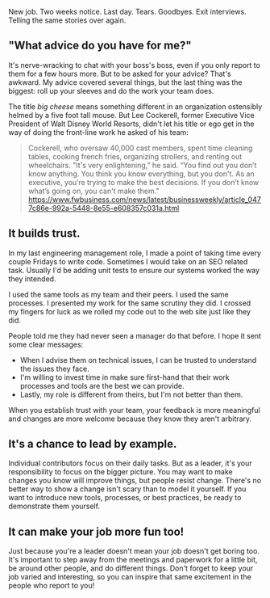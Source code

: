 New job. Two weeks notice. Last day. Tears. Goodbyes. Exit interviews. Telling the same stories over again.

## "What advice do you have for me?"

It's nerve-wracking to chat with your boss's boss, even if you only report to them for a few hours more. But to be asked for your advice? That's awkward. My advice covered several things, but the last thing was the biggest: roll up your sleeves and do the work your team does.

The title *big cheese* means something different in an organization ostensibly helmed by a five foot tall mouse. But Lee Cockerell, former Executive Vice President of Walt Disney World Resorts, didn't let his title or ego get in the way of doing the front-line work he asked of his team:

> Cockerell, who oversaw 40,000 cast members, spent time cleaning tables, cooking french fries, organizing strollers, and renting out wheelchairs.
> "It's very enlightening,” he said. “You find out you don’t know anything. You think you know everything, but you don't. As an executive, you’re trying to make the best decisions. If you don’t know what’s going on, you can't make them."
> https://www.fwbusiness.com/news/latest/businessweekly/article_0477c86e-992a-5448-8e55-e608357c031a.html

## It builds trust.

In my last engineering management role, I made a point of taking time every couple Fridays to write code. Sometimes I would take on an SEO related task. Usually I'd be adding unit tests to ensure our systems worked the way they intended.

I used the same tools as my team and their peers. I used the same processes. I presented my work for the same scrutiny they did. I crossed my fingers for luck as we rolled my code out to the web site just like they did.

People told me they had never seen a manager do that before. I hope it sent some clear messages:
* When I advise them on technical issues, I can be trusted to understand the issues they face.
* I'm willing to invest time in make sure first-hand that their work processes and tools are the best we can provide.
* Lastly, my role is different from theirs, but I'm not better than them.

When you establish trust with your team, your feedback is more meaningful and changes are more welcome because they know they aren't arbitrary.

## It's a chance to lead by example.

Individual contributors focus on their daily tasks. But as a leader, it's your responsibility to focus on the bigger picture. You may want to make changes you know will improve things, but people resist change. There's no better way to show a change isn't scary than to model it yourself. If you want to introduce new tools, processes, or best practices, be ready to demonstrate them yourself.

## It can make your job more fun too!

Just because you're a leader doesn't mean your job doesn't get boring too. It's important to step away from the meetings and paperwork for a little bit, be around other people, and do different things. Don't forget to keep your job varied and interesting, so you can inspire that same excitement in the people who report to you!